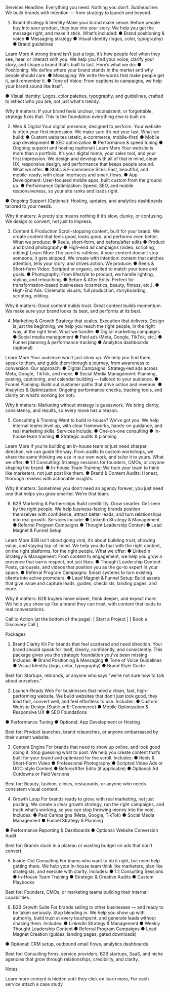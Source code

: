 Services
Headline:
Everything you need. Nothing you don’t.
Subheadline:
We build brands with intention — from strategy to launch and beyond.

1. Brand Strategy & Identity
Make your brand make sense.
Before people buy into your product, they buy into your story. We help you get the message
right, and make it stick.
What’s included:
● Brand positioning & voice
● Messaging strategy
● Visual identity (logos, color, typography)
● Brand guidelines

Learn More
A strong brand isn’t just a logo, it’s how people feel when they see, hear, or interact with you.
We help you find your voice, clarify your story, and shape a brand that’s built to last.
Here’s what we do:
● Positioning: We define where your brand stands in the market and why people should
care.
● Messaging: We write the words that make people get it, and remember it.
● Tone of Voice: From captions to campaigns, we help your brand sound like itself.

● Visual Identity: Logos, color palettes, typography, and guidelines, crafted to reflect who
you are, not just what's trendy.

Why it matters:
If your brand feels unclear, inconsistent, or forgettable, strategy fixes that. This is the foundation
everything else is built on.

2. Web & Digital
Your digital presence, designed to perform.
Your website is often your first impression. We make sure it’s not your last.
What we build:
● Custom websites (static, e-commerce, mobile-first)
● Mobile app development
● SEO optimization
● Performance & speed tuning
● Ongoing support and hosting (optional)
Learn More
Your website is more than a portfolio. It’s your digital home, your sales tool, and your first
impression. We design and develop with all of that in mind, clean UX, responsive design, and
performance that keeps people around.
What we offer:
● Static & E-commerce Sites: Fast, beautiful, and mobile-ready, with clean interfaces
and smart flows.
● App Development: User-focused mobile apps, built custom from the ground up.
● Performance Optimization: Speed, SEO, and mobile responsiveness, so your site
ranks and loads right.

● Ongoing Support (Optional): Hosting, updates, and analytics dashboards tailored to
your needs.

Why it matters:
A pretty site means nothing if it’s slow, clunky, or confusing. We design to convert, not just to
impress.

3. Content & Production
Scroll-stopping content, built for your brand.
We create content that feels good, looks good, and performs even better.
What we produce:
● Reels, short-form, and before/after edits
● Product and brand photography
● High-end ad campaigns (video, scripting, editing)
Learn More
The scroll is ruthless, if your content doesn’t stop someone, it gets skipped. We create with
intention: content that catches attention, tells your story, and drives action.
We produce:
● Reels & Short-form Video: Scripted or organic, edited to match your tone and goals.
● Photography: From lifestyle to product, we handle lighting, styling, and retouching.
● Before & After Edits: Perfect for transformation-based businesses (cosmetics, beauty,
fitness, etc.).
● High-End Ads: Cinematic visuals, full production, storyboarding, scripting, editing.

Why it matters:
Good content builds trust. Great content builds momentum. We make sure your brand looks its
best, and performs at its best.

4. Marketing & Growth
Strategy that scales. Execution that delivers.
Design is just the beginning, we help you reach the right people, in the right way, at the right
time.
What we handle:
● Digital marketing campaigns
● Social media management
● Paid ads (Meta, Google, TikTok, etc.)
● Funnel planning & performance tracking
● Analytics dashboards (optional)

Learn More
Your audience won’t just show up. We help you find them, speak to them, and guide them
through a journey, from awareness to conversion.
Our approach:
● Digital Campaigns: Strategy-led ads across Meta, Google, TikTok, and more.
● Social Media Management: Planning, posting, captioning, and calendar building —
tailored to your audience.
● Funnel Planning: Build out customer paths that drive action and revenue.
● Analytics & Optimization: Ongoing performance checks, tracking tools, and clarity on
what’s working (or not).

Why it matters:
Marketing without strategy is guesswork. We bring clarity, consistency, and results, so every
move has a reason.

5. Consulting & Training
Want to build in-house? We’ve got you.
We help internal teams level up, with clear frameworks, hands-on guidance, and real marketing
skills.
Services include:
● One-on-one consulting
● In-house team training
● Strategic audits & planning

Learn More
If you’re building an in-house team or just need sharper direction, we can guide the way. From
audits to custom workshops, we share the same thinking we use in our own work, and tailor it to
yours.
What we offer:
● 1:1 Consulting: Strategy sessions for founders, CMOs, or anyone shaping the brand.
● In-house Team Training: We train your team to think like marketers, not just post like
them.
● Brand & Content Audits: Honest, thorough reviews with actionable insights.

Why it matters:
Sometimes you don’t need an agency forever, you just need one that helps you grow smarter.
We’re that team.

6. B2B Marketing & Partnerships
Build credibility. Grow smarter. Get seen by the right people.
We help business-facing brands position themselves with confidence, attract better leads, and
turn relationships into real growth.
Services include:
● LinkedIn Strategy & Management
● Referral Program Campaigns
● Thought Leadership Content
● Lead Magnet & Funnel Setup

Learn More
B2B isn’t about going viral, it’s about building trust, showing value, and staying top-of-mind. We
help you do that with the right content, on the right platforms, for the right people.
What we offer:
● LinkedIn Strategy & Management: From content to engagement, we help you grow a
presence that earns respect, not just likes.
● Thought Leadership Content: Posts, carousels, and videos that position you as the
go-to expert in your space.
● Referral Program Campaigns: Smart systems to turn existing clients into active
promoters.
● Lead Magnet & Funnel Setup: Build assets that give value and capture leads, guides,
checklists, landing pages, and more.

Why it matters:
B2B buyers move slower, think deeper, and expect more. We help you show up like a brand
they can trust, with content that leads to real conversations.

Call to Action (at the bottom of the page):
[ Start a Project ] [ Book a Discovery Call ]

Packages

1. Brand Clarity Kit
For brands that feel scattered and need direction.
Your brand should speak for itself, clearly, confidently, and consistently. This package gives you
the strategic foundation you’ve been missing.
Includes:
● Brand Positioning & Messaging
● Tone of Voice Guidelines
● Visual Identity (logo, color, typography)
● Brand Style Guide

Best for: Startups, rebrands, or anyone who says “we’re not sure how to talk about ourselves.”

2. Launch-Ready Web
For businesses that need a clean, fast, high-performing website.
We build websites that don’t just look good, they load fast, convert well, and feel effortless to
use.
Includes:
● Custom Website Design (Static or E-Commerce)
● Mobile Optimization & Responsive UX
● SEO Foundations

● Performance Tuning
● Optional: App Development or Hosting

Best for: Product launches, brand relaunches, or anyone embarrassed by their current website.

3. Content Engine
For brands that need to show up online, and look good doing it.
Stop guessing what to post. We help you create content that’s built for your brand and
optimized for the scroll.
Includes:
● Reels & Short-Form Video
● Professional Photography
● Scripted Video Ads or UGC-style Content
● Before/After Edits (if applicable)
● Optional: Ad Cutdowns or Paid Versions

Best for: Beauty, fashion, clinics, restaurants, or anyone who needs consistent visual content.

4. Growth Loop
For brands ready to grow, with real marketing, not just posting.
We create a clear growth strategy, run the right campaigns, and track what’s working, so you
can stop throwing money into the void.
Includes:
● Paid Campaigns (Meta, Google, TikTok)
● Social Media Management
● Funnel Strategy & Planning

● Performance Reporting & Dashboards
● Optional: Website Conversion Audit

Best for: Brands stuck in a plateau or wasting budget on ads that don’t convert.

5. Inside-Out Consulting
For teams who want to do it right, but need help getting there.
We help your in-house team think like marketers, plan like strategists, and execute with clarity.
Includes:
● 1:1 Consulting Sessions
● In-House Team Training
● Strategic & Creative Audits
● Custom Playbooks

Best for: Founders, CMOs, or marketing teams building their internal capabilities.

6. B2B Growth Suite
For brands selling to other businesses — and ready to be taken seriously.
Stop blending in. We help you show up with authority, build trust at every touchpoint, and
generate leads without chasing them.
Includes:
● LinkedIn Strategy & Management
● Weekly Thought Leadership Content
● Referral Program Campaigns
● Lead Magnet Creation (guides, landing pages, gated downloads)

● Optional: CRM setup, outbound email flows, analytics dashboards

Best for:
Consulting firms, service providers, B2B startups, SaaS, and niche agencies that grow through
relationships, credibility, and clarity.

Notes

Learn more content is hidden until they click on learn more,
For each service attach a case study